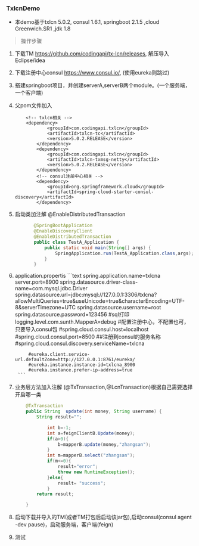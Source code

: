 ### TxlcnDemo
- 本demo基于txlcn 5.0.2, consul 1.6.1, springboot 2.1.5 ,cloud Greenwich.SR1 ,jdk 1.8
> 操作步骤
1. 下载TM https://github.com/codingapi/tx-lcn/releases, 解压导入Eclipse/idea
2. 下载注册中心consul https://www.consul.io/, (使用eureka则跳过) 
3. 搭建springboot项目，并创建serverA,serverB两个module。(一个服务端，一个客户端)
4. 父pom文件加入
    ```maven
        <!-- txlcn相关 -->
        <dependency>
                <groupId>com.codingapi.txlcn</groupId>
                <artifactId>txlcn-tc</artifactId>
                <version>5.0.2.RELEASE</version>
            </dependency>
            <dependency>
                <groupId>com.codingapi.txlcn</groupId>
                <artifactId>txlcn-txmsg-netty</artifactId>
                <version>5.0.2.RELEASE</version>
            </dependency>
            <!-- consul注册中心相关 -->
            <dependency>
                <groupId>org.springframework.cloud</groupId>
                <artifactId>spring-cloud-starter-consul-discovery</artifactId>
            </dependency>
    ```
5. 启动类加注解  @EnableDistributedTransaction
     ```java
            @SpringBootApplication
            @EnableDiscoveryClient
            @EnableDistributedTransaction
            public class TestA_Application {
                public static void main(String[] args) {
                    SpringApplication.run(TestA_Application.class,args);
                }
            }
     ```
6. application.propertis
        ```text
            spring.application.name=txlcna
            server.port=8900
            spring.datasource.driver-class-name=com.mysql.jdbc.Driver
            spring.datasource.url=jdbc:mysql://127.0.0.1:3306/txlcna?allowMultiQueries=true&useUnicode=true&characterEncoding=UTF-          8&serverTimezone=UTC
            spring.datasource.username=root
            spring.datasource.password=123456
            #sql打印
            logging.level.com.sunth.MapperA=debug
            #配置注册中心，不配置也可，只要导入consul包
            #spring.cloud.consul.host=localhost
            #spring.cloud.consul.port=8500
            ##注册到consul的服务名称
            #spring.cloud.consul.discovery.serviceName=txlcna

            #eureka.client.service-url.defaultZone=http://127.0.0.1:8761/eureka/
            #eureka.instance.instance-id=txlcna_8900
            #eureka.instance.prefer-ip-address=true
        ```
7. 业务层方法加入注解 (@TxTransaction,@LcnTransaction)根据自己需要选择开启哪一类
    ```java
        @TxTransaction
        public String  update(int money, String username) {
            String result="";

                int b=-1;
                int a=feignClientB.Update(money);
                if(a>0){
                    b=mapperB.update(money,"zhangsan");
                }
                int m=mapperB.select("zhangsan");
                if(m<=0){
                    result="error";
                    throw new RuntimeException();
                }else{
                    result= "success";
                }
            return result;

        }
    ```
8. 启动下载并导入的TM(或者TM打包后启动该jar包),启动consul(consul agent -dev
pause)，启动服务端，客户端(feign)
9. 测试
